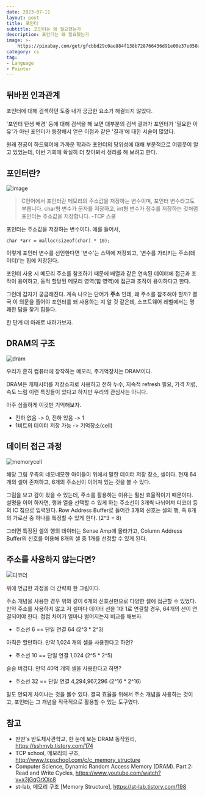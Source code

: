 ```yaml
---
date: 2023-07-11
layout: post
title: 포인터
subtitle: 포인터는 왜 필요했는가
description: 포인터는 왜 필요했는가
image: >-
    https://pixabay.com/get/gfcbbd29c0ae884f138b728766436d91e00e37e050aec63a00846fc4d193b87598f1f185ee50d9af97bc9c094602384b228eed68ce081a02f85e19ee303abc3e01ac4220474fa77489408f4efa95acc52_640.jpg
category: cs
tag:
- Language
- Pointer
---
```


## 뒤바뀐 인과관계

포인터에 대해 검색하던 도중 내가 궁금한 요소가 해결되지 않았다.

'포인터 탄생 배경' 등에 대해 검색을 해 보면 대부분의 검색 결과가
포인터가 '필요한 이유'가 아닌 포인터가 등장해서 얻은 이점과 같은 '결과'에 대한 서술이 많았다.

원래 전공이 하드웨어에 가까운 학과라 포인터의 당위성에 대해 부분적으로 어렴풋이 알고 있었는데, 
이번 기회에 확실히 더 찾아봐서 정리를 해 보려고 한다.

## 포인터란?

![image](http://www.tcpschool.com/lectures/img_c_memory_structure.png)

> C언어에서 포인터란 메모리의 주소값을 저장하는 변수이며, 포인터 변수라고도 부릅니다.
char형 변수가 문자를 저장하고, int형 변수가 정수를 저장하는 것처럼 포인터는 주소값을 저장합니다. -TCP 스쿨

포인터는 주소값을 저장하는 변수이다. 예를 들어서,
```
char *arr = malloc(sizeof(char) * 10);
```
이렇게 포인터 변수를 선언한다면 '변수'는 스택에 저장되고, '변수를 가리키는 주소(데이터)'는 힙에 저장된다.

포인터 사용 시 메모리 주소를 참조하기 때문에 배열과 같은 연속된 데이터에 접근과 조작이 용이하고,
동적 할당된 메모리 영역(힙 영역)에 접근과 조작이 용이하다고 한다.

그런데 갑자기 궁금해진다. 계속 나오는 단어가 **주소** 인데, 왜 주소를 참조해야 할까?
결국 이 의문을 풀어야 포인터를 왜 사용하는 지 알 것 같은데, 소프트웨어 레벨에서는 명쾌한 답을 찾기 힘들다.

한 단계 더 아래로 내려가보자.

## DRAM의 구조
![dram](https://user-images.githubusercontent.com/59993347/135577191-12e6d8c4-0f69-4b6f-add7-6a0f24214df1.png)

우리가 흔히 컴퓨터에 장착하는 메모리, 주기억장치는 DRAM이다.

DRAM은 캐패시터를 저장소자로 사용하고 전하 누수, 지속적 refresh 필요, 가격 저렴, 속도 느림 이런 특징들이 있다고 하지만
우리의 관심사는 아니다. 

아주 심플하게 이것만 기억해보자.

- 전하 없음 -> 0, 전하 있음 -> 1 
- 1비트의 데이터 저장 가능 -> 기억장소(cell)

## 데이터 접근 과정
![memorycell](https://github.com/lcw3176/lcw3176.github.io/assets/59993347/a568f677-bed2-46b9-9af7-07cdccc59f8f)

해당 그림 우측의 네모네모한 아이들이 위에서 말한 데이터 저장 장소, 셀이다.
현재 64개의 셀이 존재하고, 6개의 주소선이 이어져 있는 것을 볼 수 있다.

그림을 보고 감이 왔을 수 있는데, 주소를 활용하는 이유는 훨씬 효율적이기 때문이다.
설명을 이어 하자면, 행과 열을 선택할 수 있게 하는 주소선이 3개씩 나뉘어져 디코더 등의 IC 칩으로 입력된다.
Row Address Buffer로 들어간 3개의 신호는 셀의 행, 즉 8개의 가로선 중 하나를 특정할 수 있게 한다. (2^3 = 8)

그러면 특정된 셀의 행의 데이터는 Sense Amp에 올라가고, Column Address Buffer의 신호를 이용해 8개의 셀 중 1개를 
선정할 수 있게 된다.

## 주소를 사용하지 않는다면?
![디코더](https://user-images.githubusercontent.com/59993347/135578878-4f80c49e-2090-4fed-a549-f0ff9ac1490d.jpg)

위에 언급한 과정을 더 간략화 한 그림이다.

주소 개념을 사용한 경우 위와 같이 6개의 신호선만으로 다양한 셀에 접근할 수 있었다.
만약 주소를 사용하지 않고 저 셀마다 데이터 선을 1대 1로 연결할 경우, 64개의 선이 연결되어야 한다. 
점점 차이가 얼마나 벌어지는지 비교를 해보자.

- 주소선 6 == 단일 연결 64 (2^3 * 2^3)

아직은 할만하다. 만약 1,024 개의 셀을 사용한다고 하면?

- 주소선 10 == 단일 연결 1,024 (2^5 * 2^5)

슬슬 버겁다. 만약 40억 개의 셀을 사용한다고 하면?

- 주소선 32 == 단일 연결 4,294,967,296 (2^16 * 2^16)

말도 안되게 차이나는 것을 볼수 있다. 결국 효율을 위해서 주소 개념을 사용하는 것이고,
포인터는 그 개념을 적극적으로 활용할 수 있는 도구였다. 

## 참고
- 딴딴's 반도체사관학교, 한 눈에 보는 DRAM 동작원리,  https://sshmyb.tistory.com/174
- TCP school, 메모리의 구조, http://www.tcpschool.com/c/c_memory_structure
- Computer Science, Dynamic Random Access Memory (DRAM). Part 2: Read and Write Cycles, https://www.youtube.com/watch?v=x3jGqOrXXc8
- st-lab, 메모리 구조 [Memory Structure], https://st-lab.tistory.com/198